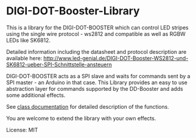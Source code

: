 # DIGI-DOT-Booster-Library

This is a library for the DIGI-DOT-BOOSTER which can control LED stripes using the single wire protocol - ws2812 and compatible as well as RGBW LEDs like SK6812.

Detailed information including the datasheet and protocol description are available here:
http://www.led-genial.de/DIGI-DOT-Booster-WS2812-und-SK6812-ueber-SPI-Schnittstelle-ansteuern

DIGI-DOT-BOOSTER acts as a SPI slave and waits for commands sent by a SPI master - an Arduino in that case.
This Library provides an easy to use abstraction layer for commands supported by the DD-Booster and adds some additional
effects.

See [class documentation](http://gamadril.github.io/DD-Booster-Library) for detailed description of the functions.

You are welcome to extend the library with your own effects.

License: MIT